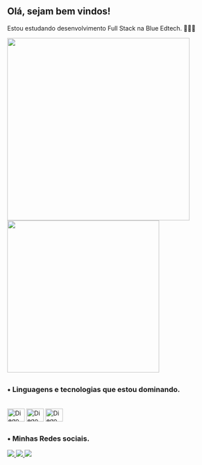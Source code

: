 ##  Olá, sejam bem vindos! 

Estou estudando desenvolvimento Full Stack na Blue Edtech. 👨🏻‍💻

<p>
  <img style = display: "inline block" align = "left" width = "420" src= "https://github-readme-stats.vercel.app/api?username=diegofreitas50&show_icons=true&theme=dark"> 
  <img style = align = "left" width = "350" src= "https://github-readme-stats.vercel.app/api/top-langs/?username=diegofreitas50&theme=dark">
<p/>

##
  

### • Linguagens e tecnologias que estou dominando.
<div style="display: inline_block"><br>
  <img align="center" alt="Diego_JS" height="30" width="40" src="https://cdn.jsdelivr.net/gh/devicons/devicon/icons/javascript/javascript-original.svg" />
  <img align="center" alt="Diego_NodeJS" height="30" width="40" src="https://cdn.jsdelivr.net/gh/devicons/devicon/icons/nodejs/nodejs-original.svg" />
  <img align="center" alt="Diego_VSCode" height="30" width="40" src="https://cdn.jsdelivr.net/gh/devicons/devicon/icons/vscode/vscode-original.svg" />   
</div>

##

### • Minhas Redes sociais.
<div>
  <a href="https://instagram.com/diegofreitas50" target="_blank"><img src="https://img.icons8.com/color/48/000000/instagram-new--v1.png"/> 	
  <a href="https://www.linkedin.com/in/diegofreitas50" target="_blank"><img src="https://img.icons8.com/color/48/000000/linkedin.png"/> 
  <a href="https://wa.me/qr/SQFMJM55FYI2N1" target="_blank"><img src="https://img.icons8.com/color/48/000000/whatsapp--v1.png"/>
</div>

